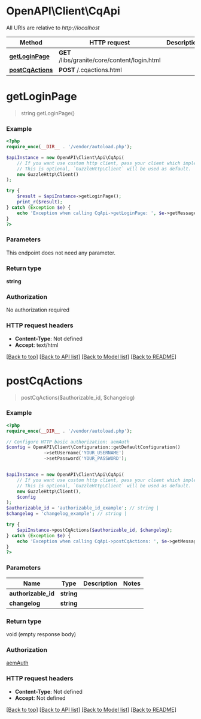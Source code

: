 # OpenAPI\Client\CqApi

All URIs are relative to *http://localhost*

Method | HTTP request | Description
------------- | ------------- | -------------
[**getLoginPage**](CqApi.md#getLoginPage) | **GET** /libs/granite/core/content/login.html | 
[**postCqActions**](CqApi.md#postCqActions) | **POST** /.cqactions.html | 


# **getLoginPage**
> string getLoginPage()



### Example
```php
<?php
require_once(__DIR__ . '/vendor/autoload.php');

$apiInstance = new OpenAPI\Client\Api\CqApi(
    // If you want use custom http client, pass your client which implements `GuzzleHttp\ClientInterface`.
    // This is optional, `GuzzleHttp\Client` will be used as default.
    new GuzzleHttp\Client()
);

try {
    $result = $apiInstance->getLoginPage();
    print_r($result);
} catch (Exception $e) {
    echo 'Exception when calling CqApi->getLoginPage: ', $e->getMessage(), PHP_EOL;
}
?>
```

### Parameters
This endpoint does not need any parameter.

### Return type

**string**

### Authorization

No authorization required

### HTTP request headers

 - **Content-Type**: Not defined
 - **Accept**: text/html

[[Back to top]](#) [[Back to API list]](../../README.md#documentation-for-api-endpoints) [[Back to Model list]](../../README.md#documentation-for-models) [[Back to README]](../../README.md)

# **postCqActions**
> postCqActions($authorizable_id, $changelog)



### Example
```php
<?php
require_once(__DIR__ . '/vendor/autoload.php');

// Configure HTTP basic authorization: aemAuth
$config = OpenAPI\Client\Configuration::getDefaultConfiguration()
              ->setUsername('YOUR_USERNAME')
              ->setPassword('YOUR_PASSWORD');


$apiInstance = new OpenAPI\Client\Api\CqApi(
    // If you want use custom http client, pass your client which implements `GuzzleHttp\ClientInterface`.
    // This is optional, `GuzzleHttp\Client` will be used as default.
    new GuzzleHttp\Client(),
    $config
);
$authorizable_id = 'authorizable_id_example'; // string | 
$changelog = 'changelog_example'; // string | 

try {
    $apiInstance->postCqActions($authorizable_id, $changelog);
} catch (Exception $e) {
    echo 'Exception when calling CqApi->postCqActions: ', $e->getMessage(), PHP_EOL;
}
?>
```

### Parameters

Name | Type | Description  | Notes
------------- | ------------- | ------------- | -------------
 **authorizable_id** | **string**|  |
 **changelog** | **string**|  |

### Return type

void (empty response body)

### Authorization

[aemAuth](../../README.md#aemAuth)

### HTTP request headers

 - **Content-Type**: Not defined
 - **Accept**: Not defined

[[Back to top]](#) [[Back to API list]](../../README.md#documentation-for-api-endpoints) [[Back to Model list]](../../README.md#documentation-for-models) [[Back to README]](../../README.md)

